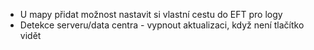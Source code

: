 - U mapy přidat možnost nastavit si vlastní cestu do EFT pro logy
- Detekce serveru/data centra - vypnout aktualizaci, když není tlačítko vidět